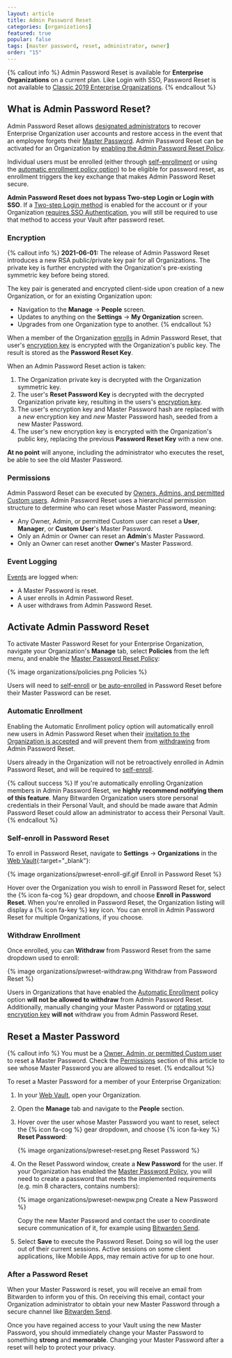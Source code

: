 ```yaml
---
layout: article
title: Admin Password Reset
categories: [organizations]
featured: true
popular: false
tags: [master password, reset, administrator, owner]
order: "15"
---
```


{% callout info %}
Admin Password Reset is available for **Enterprise Organizations** on a current plan. Like Login with SSO, Password Reset is not available to [Classic 2019 Enterprise Organizations]({{site.baseurl}}/article/2020-plan-updates/).
{% endcallout %}

## What is Admin Password Reset?

Admin Password Reset allows [designated administrators](#permissions) to recover Enterprise Organization user accounts and restore access in the event that an employee forgets their [Master Password]({{site.baseurl}}/article/master-password/). Admin Password Reset can be activated for an Organization by [enabling the Admin Password Reset Policy](#activate-admin-password-reset).

Individual users must be enrolled (either through [self-enrollment](#self-enroll-in-password-reset) or using the [automatic enrollment policy option](#automatic-enrollment)) to be eligible for password reset, as enrollment triggers the key exchange that makes Admin Password Reset secure.

**Admin Password Reset does not bypass Two-step Login or Login with SSO**. If a [Two-step Login method]({{site.baseurl}}/article/setup-two-step-login/) is enabled for the account or if your Organization [requires SSO Authentication]({{site.baseurl}}/article/policies/#single-sign-on-authentication), you will still be required to use that method to access your Vault after password reset.

### Encryption

{% callout info %}
**2021-06-01:** The release of Admin Password Reset introduces a new RSA public/private key pair for all Organizations. The private key is further encrypted with the Organization's pre-existing symmetric key before being stored.

The key pair is generated and encrypted client-side upon creation of a new Organization, or for an existing Organization upon:

- Navigation to the **Manage** &rarr; **People** screen.
- Updates to anything on the **Settings** &rarr; **My Organization** screen.
- Upgrades from one Organization type to another.
{% endcallout %}

When a member of the Organization [enrolls](#automatic-enrollment) in Admin Password Reset, that user's [encryption key]({{site.baseurl}}/article/account-encryption-key/) is encrypted with the Organization's public key. The result is stored as the **Password Reset Key**.

When an Admin Password Reset action is taken:

1. The Organization private key is decrypted with the Organization symmetric key.
2. The user's **Reset Password Key** is decrypted with the decrypted Organization private key, resulting in the users's [encryption key]({{site.baseurl}}/article/account-encryption-key/).
3. The user's encryption key and Master Password hash are replaced with a *new* encryption key and *new* Master Password hash, seeded from a new Master Password.
4. The user's new encryption key is encrypted with the Organization's public key, replacing the previous **Password Reset Key** with a new one.

**At no point** will anyone, including the administrator who executes the reset, be able to see the old Master Password.

### Permissions

Admin Password Reset can be executed by [Owners, Admins, and permitted Custom users]({{site.baseurl}}/article/user-types-access-control/). Admin Password Reset uses a hierarchical permission structure to determine who can reset whose Master Password, meaning:
- Any Owner, Admin, or permitted Custom user can reset a **User**, **Manager**, or **Custom User**'s Master Password.
- Only an Admin or Owner can reset an **Admin**'s Master Password.
- Only an Owner can reset another **Owner**'s Master Password.

### Event Logging

[Events]({{site.baseurl}}/article/event-logs/) are logged when:
- A Master Password is reset.
- A user enrolls in Admin Password Reset.
- A user withdraws from Admin Password Reset.

## Activate Admin Password Reset

To activate Master Password Reset for your Enterprise Organization, navigate your Organization's **Manage** tab, select **Policies** from the left menu, and enable the [Master Password Reset Policy]({{site.baseurl}}/article/policies/#master-password-reset):

{% image organizations/policies.png Policies %}

Users will need to [self-enroll](#self-enroll-in-password-reset) or [be auto-enrolled](#automatic-enrollment) in Password Reset before their Master Password can be reset.

### Automatic Enrollment

Enabling the Automatic Enrollment policy option will automatically enroll new users in Admin Password Reset when their [invitation to the Organization is accepted]({{site.baseurl}}/article/managing-users/#accept) and will prevent them from [withdrawing](#withdraw-enrollment) from Admin Password Reset.

Users already in the Organization will not be retroactively enrolled in Admin Password Reset, and will be required to [self-enroll](#self-enroll-in-password-reset).

{% callout success %}
If you're automatically enrolling Organization members in Admin Password Reset, we **highly recommend notifying them of this feature**. Many Bitwarden Organization users store personal credentials in their Personal Vault, and should be made aware that Admin Password Reset could allow an administrator to access their Personal Vault.
{% endcallout %}

### Self-enroll in Password Reset

To enroll in Password Reset, navigate to **Settings** &rarr; **Organizations** in the [Web Vault](https://vault.bitwarden.com/){:target="\_blank"}:

{% image organizations/pwreset-enroll-gif.gif Enroll in Password Reset %}

Hover over the Organization you wish to enroll in Password Reset for, select the {% icon fa-cog %} gear dropdown, and choose **Enroll in Password Reset**. When you're enrolled in Password Reset, the Organization listing will display a {% icon fa-key %} key icon. You can enroll in Admin Password Reset for multiple Organizations, if you choose.

### Withdraw Enrollment

Once enrolled, you can **Withdraw** from Password Reset from the same dropdown used to enroll:

{% image organizations/pwreset-withdraw.png Withdraw from Password Reset %}

Users in Organizations that have enabled the [Automatic Enrollment](#automatic-enrollment) policy option **will not be allowed to withdraw** from Admin Password Reset. Additionally, manually changing your Master Password or [rotating your encryption key]({{site.baseurl}}/article/account-encryption-key/) **will not** withdraw you from Admin Password Reset.

## Reset a Master Password

{% callout info %}
You must be a [Owner, Admin, or permitted Custom user](#permissions) to reset a Master Password. Check the [Permissions](#permissions) section of this article to see whose Master Password you are allowed to reset.
{% endcallout %}

To reset a Master Password for a member of your Enterprise Organization:

1. In your [Web Vault]({{site.baseurl}}/article/getting-started-webvault), open your Organization.
2. Open the **Manage** tab and navigate to the **People** section.
3. Hover over the user whose Master Password you want to reset, select the {% icon fa-cog %} gear dropdown, and choose {% icon fa-key %} **Reset Password**:

   {% image organizations/pwreset-reset.png Reset Password %}

4. On the Reset Password window, create a **New Password** for the user. If your Organization has enabled the [Master Password Policy]({{site.baseurl}}/article/policies/#master-password), you will need to create a password that meets the implemented requirements (e.g. min 8 characters, contains numbers):

   {% image organizations/pwreset-newpw.png Create a New Password %}

   Copy the new Master Password and contact the user to coordinate secure communication of it, for example using [Bitwarden Send]({{site.baseurl}}/article/create-send/).

5. Select **Save** to execute the Password Reset. Doing so will log the user out of their current sessions.  Active sessions on some client applications, like Mobile Apps, may remain active for up to one hour.

### After a Password Reset

When your Master Password is reset, you will receive an email from Bitwarden to inform you of this. On receiving this email, contact your Organization administrator to obtain your new Master Password through a secure channel like [Bitwarden Send]({{site.baseurl}}/article/create-send/).

Once you have regained access to your Vault using the new Master Password, you should immediately change your Master Password to something **strong** and **memorable**. Changing your Master Password after a reset will help to protect your privacy.
